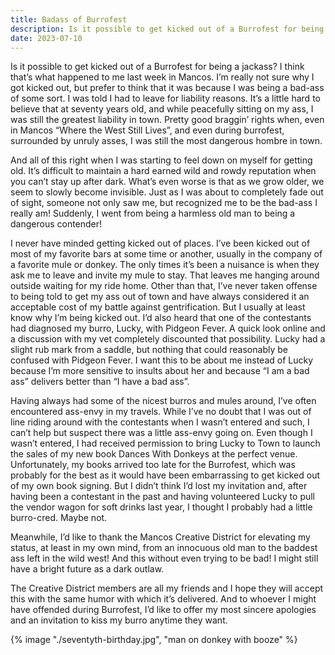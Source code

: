 ```yaml
---
title: Badass of Burrofest
description: Is it possible to get kicked out of a Burrofest for being a jackass?
date: 2023-07-10
---
```

Is it possible to get kicked out of a Burrofest for being a jackass? I think that’s what happened to me last week in Mancos. I’m really not sure why I got kicked out, but prefer to think that it was because I was being a bad-ass of some sort. I was told I had to leave for liability reasons. It’s a little hard to believe that at seventy years old, and while peacefully sitting on my ass, I was still the greatest liability in town. Pretty good braggin’ rights when, even in Mancos “Where the West Still Lives”, and even during burrofest, surrounded by unruly asses, I was still the most dangerous hombre in town.

And all of this right when I was starting to feel down on myself for getting old. It’s difficult to maintain a hard earned wild and rowdy reputation when you can’t stay up after dark. What’s even worse is that as we grow older, we seem to slowly become invisible. Just as I was about to completely fade out of sight, someone not only saw me, but recognized me to be the bad-ass I really am! Suddenly, I went from being a harmless old man to being a dangerous contender! 

I never have minded getting kicked out of places. I’ve been kicked out of most of my favorite bars at some time or another, usually in the company of a favorite mule or donkey. The only times it’s been a nuisance is when they ask me to leave and invite my mule to stay. That leaves me hanging around outside waiting for my ride home. Other than that, I’ve never taken offense to being told to get my ass out of town and have always considered it an acceptable cost of my battle against gentrification. But I usually at least know why I’m being kicked out. I’d also heard that one of the contestants had diagnosed my burro, Lucky, with Pidgeon Fever. A quick look online and a discussion with my vet completely discounted that possibility. Lucky had a slight rub mark from a saddle, but nothing that could reasonably be confused with Pidgeon Fever. I want this to be about me instead of Lucky because I’m more sensitive to insults about her and because “I am a bad ass” delivers better than “I have a bad ass”.

Having always had some of the nicest burros and mules around, I’ve often encountered ass-envy in my travels. While I’ve no doubt that I was out of line riding around with the contestants when I wasn’t entered and such, I can’t help but suspect there was a little ass-envy going on. Even though I wasn’t entered, I had received permission to bring Lucky to Town to launch the sales of my new book Dances With Donkeys at the perfect venue. Unfortunately, my books arrived too late for the Burrofest, which was probably for the best as it would have been embarrassing to get kicked out of my own book signing. But I didn’t think I’d lost my invitation and, after having been a contestant in the past and having volunteered Lucky to pull the vendor wagon for soft drinks last year, I thought I probably had a little burro-cred. Maybe not. 

Meanwhile, I’d like to thank the Mancos Creative District for elevating my status, at least in my own mind, from an innocuous old man to the baddest ass left in the wild west! And this without even trying to be bad! I might still have a bright future as a dark outlaw. 

The Creative District members are all my friends and I hope they will accept this with the same humor with which it’s delivered. And to whoever I might have offended during Burrofest, I’d like to offer my most sincere apologies and an invitation to kiss my burro anytime they want.

{% image "./seventyth-birthday.jpg", "man on donkey with booze" %}